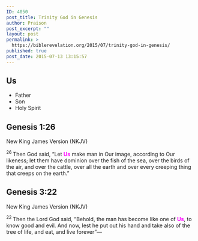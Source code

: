 ```yaml
---
ID: 4050
post_title: Trinity God in Genesis
author: Praison
post_excerpt: ""
layout: post
permalink: >
  https://biblerevelation.org/2015/07/trinity-god-in-genesis/
published: true
post_date: 2015-07-13 13:15:57
---
```

<h2>Us</h2>
<ul>
	<li>Father</li>
	<li>Son</li>
	<li>Holy Spirit</li>
</ul>
<h2>Genesis 1:26</h2>
New King James Version (NKJV)

<span id="en-NKJV-26" class="text Gen-1-26"><sup class="versenum">26 </sup>Then God said, “Let <span style="color: #ff00ff;"><strong>Us</strong></span> make man in Our image, according to Our likeness; let them have dominion over the fish of the sea, over the birds of the air, and over the cattle, over all the earth and over every creeping thing that creeps on the earth.”</span>
<h2>Genesis 3:22</h2>
New King James Version (NKJV)

<span id="en-NKJV-78" class="text Gen-3-22"><sup class="versenum">22 </sup>Then the <span class="small-caps">Lord</span> God said, “Behold, the man has become like one of <span style="color: #ff00ff;"><strong>Us</strong></span>, to know good and evil. And now, lest he put out his hand and take also of the tree of life, and eat, and live forever”—</span>
<h2></h2>